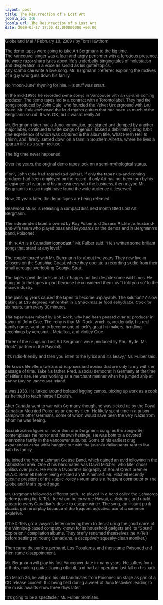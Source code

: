 ```yaml
---
layout: post
title: The Resurrection of a Lost Art
joomla_id: 266
joomla_url: The Resurrection of a Lost Art
date: 2009-03-27 17:00:43.000000000 +00:00
---
```

<div style="margin: 0px; padding: 0px; background-color: #000000">
<span class="Apple-style-span"><span style="font-size: 1em; font-family: 'Book Antiqua', Arial, 'Times New Roman', Times, serif; color: #999999">Globe and Mail / February 18, 2009 / by Tom Hawthorn</span><br />
<br />
<span style="color: #c0c0c0"><span style="font-family: 'Book Antiqua', Arial, 'Times New Roman', Times, serif; color: #999999"><span style="font-size: 1em">The demo tapes were going to take Art Bergmann to the big time.</span></span><br />
<span style="font-family: 'Book Antiqua', Arial, 'Times New Roman', Times, serif; color: #999999"><span style="font-size: 1em">
The Vancouver singer was a lean and angry performer with a ferocious
presence. He wrote razor-sharp lyrics about life's underbelly, singing
tales of molestation and desperation in a voice as sordid as his gutter
topics.</span></span><br />
<span style="font-family: 'Book Antiqua', Arial, 'Times New Roman', Times, serif; color: #999999"><span style="font-size: 1em">
Any schmo can write a love song. Mr. Bergmann preferred exploring the motives of a guy who guns down his family.</span></span><br />
<br />
<span style="font-family: 'Book Antiqua', Arial, 'Times New Roman', Times, serif; color: #999999"><span style="font-size: 1em">
No &ldquo;moon-June&rdquo; rhyming for him. His stuff was smart.</span></span><br />
<br />
<span style="font-family: 'Book Antiqua', Arial, 'Times New Roman', Times, serif; color: #999999"><span style="font-size: 1em">
In the mid-1980s he recorded some songs in Vancouver with an
up-and-coming producer. The demo tapes led to a contract with a Toronto
label. They had the songs produced by John Cale, who founded the Velvet
Underground with Lou Reed. Mr. Cale eschewed the loud rhythm guitars
that had been so much of the Bergmann sound. It was OK, but it wasn't
really Art.</span></span><br />
<br />
<span style="font-family: 'Book Antiqua', Arial, 'Times New Roman', Times, serif; color: #999999"><span style="font-size: 1em">
Mr. Bergmann later had a Juno nomination, got signed and dumped by
another major label, continued to write songs of genius, kicked a
debilitating drug habit (the experience of which was captured in the
album title, What Fresh Hell Is This?), and, finally, settled down on a
farm in Southern Alberta, where he lives a spartan life as a
semi-recluse.</span></span><br />
<br />
<span style="font-family: 'Book Antiqua', Arial, 'Times New Roman', Times, serif; color: #999999"><span style="font-size: 1em">
The big time never happened.</span></span><br />
<br />
<span style="font-family: 'Book Antiqua', Arial, 'Times New Roman', Times, serif; color: #999999"><span style="font-size: 1em">
Over the years, the original demo tapes took on a semi-mythological status.</span></span><br />
<br />
<span style="font-family: 'Book Antiqua', Arial, 'Times New Roman', Times, serif; color: #999999"><span style="font-size: 1em">
If only John Cale had appreciated guitars, if only the tapes'
up-and-coming producer had been employed on the record, if only Art had
not been torn by his allegiance to his art and his uneasiness with the
business, then maybe Mr. Bergmann's music might have found the wide
audience it deserved.</span></span><br />
<br />
<span style="font-family: 'Book Antiqua', Arial, 'Times New Roman', Times, serif; color: #999999"><span style="font-size: 1em">
Now, 20 years later, the demo tapes are being released.</span></span><br />
<br />
<span style="font-family: 'Book Antiqua', Arial, 'Times New Roman', Times, serif; color: #999999"><span style="font-size: 1em">
Bearwood Music is releasing a compact disc next month titled Lost Art Bergmann.</span></span><br />
<br />
<span style="font-family: 'Book Antiqua', Arial, 'Times New Roman', Times, serif; color: #999999"><span style="font-size: 1em">
The independent label is owned by Ray Fulber and Susann Richter, a
husband-and-wife team who played bass and keyboards on the demos and in
Bergmann's band, Poisoned.</span></span><br />
<br />
<span style="font-family: 'Book Antiqua', Arial, 'Times New Roman', Times, serif; color: #999999"><span style="font-size: 1em">
&ldquo;I think Art is a Canadian&nbsp;</span></span><span style="font-family: 'Book Antiqua', Arial, 'Times New Roman', Times, serif">iconoclast</span><span style="font-family: 'Book Antiqua', Arial, 'Times New Roman', Times, serif; color: #999999"><span style="font-size: 1em">,&rdquo; Mr. Fulber said. &ldquo;He's written some brilliant songs that stand at any level.&rdquo;</span></span><br />
<br />
<span style="font-family: 'Book Antiqua', Arial, 'Times New Roman', Times, serif; color: #999999"><span style="font-size: 1em">
The couple toured with Mr. Bergmann for about five years. They now live
in Gibsons on the Sunshine Coast, where they operate a recording studio
from their small acreage overlooking Georgia Strait.</span></span><br />
<br />
<span style="font-family: 'Book Antiqua', Arial, 'Times New Roman', Times, serif; color: #999999"><span style="font-size: 1em">
The tapes spent decades in a box happily not lost despite some wild
times. He hung on to the tapes in part because he considered them his
&ldquo;I told you so&rdquo; to the music industry.</span></span><br />
<br />
<span style="font-family: 'Book Antiqua', Arial, 'Times New Roman', Times, serif; color: #999999"><span style="font-size: 1em">
The passing years caused the tapes to become unplayable. The solution?
A slow baking at 135 degrees Fahrenheit in a Snackmaster food
dehydrator. Cook for six hours, turn every 30 minutes.</span></span><br />
<br />
<span style="font-family: 'Book Antiqua', Arial, 'Times New Roman', Times, serif; color: #999999"><span style="font-size: 1em">
The tapes were mixed by Bob Rock, who had been passed over as producer
in favour of John Cale. The irony is that Mr. Rock, which is,
incidentally, his real family name, went on to become one of rock's
great hit-makers, handling recordings by Aerosmith, Metallica, and
Motley Crue.</span></span><br />
<br />
<span style="font-family: 'Book Antiqua', Arial, 'Times New Roman', Times, serif; color: #999999"><span style="font-size: 1em">
Three of the songs on Lost Art Bergmann were produced by Paul Hyde, Mr. Rock's partner in the Payola$.</span></span><br />
<br />
<span style="font-family: 'Book Antiqua', Arial, 'Times New Roman', Times, serif; color: #999999"><span style="font-size: 1em">
&ldquo;It's radio-friendly and then you listen to the lyrics and it's heavy,&rdquo; Mr. Fulber said.</span></span><br />
<br />
<span style="font-family: 'Book Antiqua', Arial, 'Times New Roman', Times, serif; color: #999999"><span style="font-size: 1em">
He knows life offers twists and surprises and ironies that are only
funny with the passage of time. Take his father, Fred, a social
democrat in Germany at the time of Hitler's rise. He was working as a
merchant mariner when he jumped ship at Fanny Bay on Vancouver Island.</span></span><br />
<br />
<span style="font-family: 'Book Antiqua', Arial, 'Times New Roman', Times, serif; color: #999999"><span style="font-size: 1em">
It was 1938. He lurked around isolated logging camps, picking up work as a cook as he tried to teach himself English.</span></span><br />
<br />
<span style="font-family: 'Book Antiqua', Arial, 'Times New Roman', Times, serif; color: #999999"><span style="font-size: 1em">
After Canada went to war with Germany, though, he was picked up by the
Royal Canadian Mounted Police as an enemy alien. He likely spent time
in a prison camp with other Germans, some of whom would have been the
very Nazis from whom he was fleeing.</span></span><br />
<br />
<span style="font-family: 'Book Antiqua', Arial, 'Times New Roman', Times, serif; color: #999999"><span style="font-size: 1em">
Nazi atrocities figure on more than one Bergmann song, as the
songwriter contemplates the horror and his own heritage. He was born to
a devoted Mennonite family in the Vancouver suburbs. Some of his
earliest drug experiences came while hanging out with the juvenile
delinquents sent to live with his family.</span></span><br />
<br />
<span style="font-family: 'Book Antiqua', Arial, 'Times New Roman', Times, serif; color: #999999"><span style="font-size: 1em">
He joined the Mount Lehman Grease Band, which gained an avid following
in the Abbotsford area. One of his bandmates was David Mitchell, who
later chose politics over punk. He wrote a favourable biography of
Social Credit premier W.A.C. Bennett before being elected an MLA
himself. Mr. Mitchell recently became president of the Public Policy
Forum and is a frequent contributor to The Globe and Mail's op-ed page.</span></span><br />
<br />
<span style="font-family: 'Book Antiqua', Arial, 'Times New Roman', Times, serif; color: #999999"><span style="font-size: 1em">
Mr. Bergmann followed a different path. He played in a band called the
Schmorgs before joining the K-Tels, for whom he co-wrote Hawaii, a
blistering and ribald paean to every Canadian's desire to escape
winter. The song, an instant punk classic, got no airplay because of
the frequent adjectival use of a common expletive.</span></span><br />
<br />
<span style="font-family: 'Book Antiqua', Arial, 'Times New Roman', Times, serif; color: #999999"><span style="font-size: 1em">
(The K-Tels got a lawyer's letter ordering them to desist using the
good name of the Winnipeg-based company known for its household gadgets
and its &ldquo;Sound Explosion!&rdquo; compilation albums. They briefly renamed
themselves the X-Tels before settling on Young Canadians, a deceptively
squeaky-clean moniker.)</span></span><br />
<br />
<span style="font-family: 'Book Antiqua', Arial, 'Times New Roman', Times, serif; color: #999999"><span style="font-size: 1em">
Then came the punk superband, Los Popularos, and then came Poisoned and then came disappointment.</span></span><br />
<br />
<span style="font-family: 'Book Antiqua', Arial, 'Times New Roman', Times, serif; color: #999999"><span style="font-size: 1em">
Mr. Bergmann will play his first Vancouver date in many years. He
suffers from arthritis, making guitar-playing difficult, and had an
operation last fall on his back.</span></span><br />
<br />
<span style="font-family: 'Book Antiqua', Arial, 'Times New Roman', Times, serif; color: #999999"><span style="font-size: 1em">
On March 26, he will join his old bandmates from Poisoned on stage as
part of a CD release concert. It is being held during a week of Juno
festivities leading to the music awards show three days later.</span></span><br />
<br />
<span style="font-family: 'Book Antiqua', Arial, 'Times New Roman', Times, serif; color: #999999"><span style="font-size: 1em">
&ldquo;It's going to be a spectacle,&rdquo; Mr. Fulber promises.</span></span></span></span>
</div>
